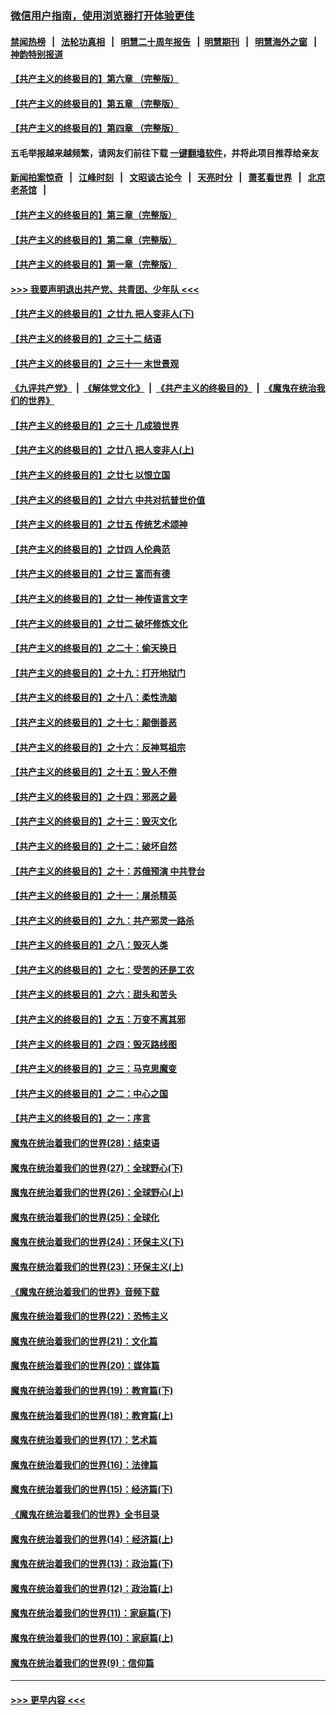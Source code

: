 ### [微信用户指南，使用浏览器打开体验更佳](https://github.com/gfw-breaker/banned-news1/blob/master/indexes/wechat-guide.md?t=0)
#### [禁闻热榜](热点新闻.md?t=0)  &nbsp;&nbsp;|&nbsp;&nbsp; [法轮功真相](https://github.com/gfw-breaker/truth/blob/master/README.md?t=0) &nbsp;&nbsp;|&nbsp;&nbsp; [明慧二十周年报告](https://github.com/gfw-breaker/mh-reports/blob/master/README.md?t=0) &nbsp;&nbsp;|&nbsp;&nbsp;[明慧期刊](https://github.com/gfw-breaker/mh-qikan) &nbsp;&nbsp;|&nbsp;&nbsp; [明慧海外之窗](https://github.com/gfw-breaker/mh-news/blob/master/README.md?t=0) &nbsp;&nbsp;|&nbsp;&nbsp; [神韵特别报道](https://github.com/gfw-breaker/mh-news/blob/master/shenyun.md?t=0)
#### [【共产主义的终极目的】第六章 （完整版）](../pages/nsc422/n11428913.md?t=02041911) 
#### [【共产主义的终极目的】第五章 （完整版）](../pages/nsc422/n11428912.md?t=02041911) 
#### [【共产主义的终极目的】第四章 （完整版）](../pages/nsc422/n11428907.md?t=02041911) 
#### 五毛举报越来越频繁，请网友们前往下载 [一键翻墙软件](https://github.com/gfw-breaker/ssr-accounts)，并将此项目推荐给亲友
#### [新闻拍案惊奇](https://github.com/gfw-breaker/banned-news1/blob/master/pages/link4.md) &nbsp;&nbsp;|&nbsp;&nbsp; [江峰时刻](https://github.com/gfw-breaker/banned-news1/blob/master/pages/link4.md) &nbsp;&nbsp;|&nbsp;&nbsp; [文昭谈古论今](https://github.com/gfw-breaker/banned-news1/blob/master/pages/link4.md) &nbsp;&nbsp;|&nbsp;&nbsp; [天亮时分](https://github.com/gfw-breaker/banned-news1/blob/master/pages/link4.md) &nbsp;&nbsp;|&nbsp;&nbsp; [萧茗看世界](https://github.com/gfw-breaker/banned-news1/blob/master/pages/link4.md) &nbsp;&nbsp;|&nbsp;&nbsp; [北京老茶馆](https://github.com/gfw-breaker/banned-news1/blob/master/pages/link4.md) &nbsp;&nbsp;|&nbsp;&nbsp; 
#### [【共产主义的终极目的】第三章（完整版）](../pages/nsc422/n11428848.md?t=02041911) 
#### [【共产主义的终极目的】第二章（完整版）](../pages/nsc422/n11428831.md?t=02041911) 
#### [【共产主义的终极目的】第一章（完整版）](../pages/nsc422/n11417651.md?t=02041911) 
#### [>>> 我要声明退出共产党、共青团、少年队 <<<](https://github.com/begood0513/goodnews/blob/master/quit/letter.md) 
#### [【共产主义的终极目的】之廿九 把人变非人(下)](../pages/nsc422/n11344140.md?t=02041911) 
#### [【共产主义的终极目的】之三十二 结语](../pages/nsc422/n11360535.md?t=02041911) 
#### [【共产主义的终极目的】之三十一 末世景观](../pages/nsc422/n11351129.md?t=02041911) 
#### [《九评共产党》](https://github.com/begood0513/9ping.md/blob/master/README.md) &nbsp;|&nbsp; [《解体党文化》](../../../../jtdwh.md/blob/master/README.md)  &nbsp;|&nbsp; [《共产主义的终极目的》](../../../../gczydzjmd.md/blob/master/README.md) &nbsp;|&nbsp; [《魔鬼在统治我们的世界》](../../../../mgztzwmdsj.md/blob/master/README.md) 
#### [【共产主义的终极目的】之三十 几成狼世界](../pages/nsc422/n11348280.md?t=02041911) 
#### [【共产主义的终极目的】之廿八 把人变非人(上)](../pages/nsc422/n11340492.md?t=02041911) 
#### [【共产主义的终极目的】之廿七 以恨立国](../pages/nsc422/n11336944.md?t=02041911) 
#### [【共产主义的终极目的】之廿六 中共对抗普世价值](../pages/nsc422/n11324785.md?t=02041911) 
#### [【共产主义的终极目的】之廿五 传统艺术颂神](../pages/nsc422/n11296396.md?t=02041911) 
#### [【共产主义的终极目的】之廿四 人伦典范](../pages/nsc422/n11296397.md?t=02041911) 
#### [【共产主义的终极目的】之廿三 富而有德](../pages/nsc422/n11283598.md?t=02041911) 
#### [【共产主义的终极目的】之廿一 神传语言文字](../pages/nsc422/n11263265.md?t=02041911) 
#### [【共产主义的终极目的】之廿二 破坏修炼文化](../pages/nsc422/n11245728.md?t=02041911) 
#### [【共产主义的终极目的】之二十：偷天换日](../pages/nsc422/n11238846.md?t=02041911) 
#### [【共产主义的终极目的】之十九：打开地狱门](../pages/nsc422/n11206376.md?t=02041911) 
#### [【共产主义的终极目的】之十八：柔性洗脑](../pages/nsc422/n11199994.md?t=02041911) 
#### [【共产主义的终极目的】之十七：颠倒善恶](../pages/nsc422/n11179782.md?t=02041911) 
#### [【共产主义的终极目的】之十六：反神骂祖宗](../pages/nsc422/n11166798.md?t=02041911) 
#### [【共产主义的终极目的】之十五：毁人不倦](../pages/nsc422/n11166792.md?t=02041911) 
#### [【共产主义的终极目的】之十四：邪恶之最](../pages/nsc422/n11150249.md?t=02041911) 
#### [【共产主义的终极目的】之十三：毁灭文化](../pages/nsc422/n11135227.md?t=02041911) 
#### [【共产主义的终极目的】之十二：破坏自然](../pages/nsc422/n11135214.md?t=02041911) 
#### [【共产主义的终极目的】之十：苏俄预演 中共登台](../pages/nsc422/n11118424.md?t=02041911) 
#### [【共产主义的终极目的】之十一：屠杀精英](../pages/nsc422/n11118442.md?t=02041911) 
#### [【共产主义的终极目的】之九：共产邪灵一路杀](../pages/nsc422/n11114139.md?t=02041911) 
#### [【共产主义的终极目的】之八：毁灭人类](../pages/nsc422/n11108503.md?t=02041911) 
#### [【共产主义的终极目的】之七：受苦的还是工农](../pages/nsc422/n11101809.md?t=02041911) 
#### [【共产主义的终极目的】之六：甜头和苦头](../pages/nsc422/n11096971.md?t=02041911) 
#### [【共产主义的终极目的】之五：万变不离其邪](../pages/nsc422/n11091285.md?t=02041911) 
#### [【共产主义的终极目的】之四：毁灭路线图](../pages/nsc422/n11086284.md?t=02041911) 
#### [【共产主义的终极目的】之三：马克思魔变](../pages/nsc422/n11061941.md?t=02041911) 
#### [【共产主义的终极目的】之二：中心之国](../pages/nsc422/n11047728.md?t=02041911) 
#### [【共产主义的终极目的】之一：序言](../pages/nsc422/n11086077.md?t=02041911) 
#### [魔鬼在统治着我们的世界(28)：结束语](../pages/nsc422/n10936246.md?t=02041911) 
#### [魔鬼在统治着我们的世界(27)：全球野心(下)](../pages/nsc422/n10928319.md?t=02041911) 
#### [魔鬼在统治着我们的世界(26)：全球野心(上)](../pages/nsc422/n10900318.md?t=02041911) 
#### [魔鬼在统治着我们的世界(25)：全球化](../pages/nsc422/n10788205.md?t=02041911) 
#### [魔鬼在统治着我们的世界(24)：环保主义(下)](../pages/nsc422/n10695307.md?t=02041911) 
#### [魔鬼在统治着我们的世界(23)：环保主义(上)](../pages/nsc422/n10688613.md?t=02041911) 
#### [《魔鬼在统治着我们的世界》音频下载](../pages/nsc422/n10635553.md?t=02041911) 
#### [魔鬼在统治着我们的世界(22)：恐怖主义](../pages/nsc422/n10614727.md?t=02041911) 
#### [魔鬼在统治着我们的世界(21)：文化篇](../pages/nsc422/n10597706.md?t=02041911) 
#### [魔鬼在统治着我们的世界(20)：媒体篇](../pages/nsc422/n10586579.md?t=02041911) 
#### [魔鬼在统治着我们的世界(19)：教育篇(下)](../pages/nsc422/n10564808.md?t=02041911) 
#### [魔鬼在统治着我们的世界(18)：教育篇(上)](../pages/nsc422/n10526970.md?t=02041911) 
#### [魔鬼在统治着我们的世界(17)：艺术篇](../pages/nsc422/n10499093.md?t=02041911) 
#### [魔鬼在统治着我们的世界(16)：法律篇](../pages/nsc422/n10485969.md?t=02041911) 
#### [魔鬼在统治着我们的世界(15)：经济篇(下)](../pages/nsc422/n10469975.md?t=02041911) 
#### [《魔鬼在统治着我们的世界》全书目录](../pages/nsc422/n10464261.md?t=02041911) 
#### [魔鬼在统治着我们的世界(14)：经济篇(上)](../pages/nsc422/n10457370.md?t=02041911) 
#### [魔鬼在统治着我们的世界(13)：政治篇(下)](../pages/nsc422/n10448270.md?t=02041911) 
#### [魔鬼在统治着我们的世界(12)：政治篇(上)](../pages/nsc422/n10444576.md?t=02041911) 
#### [魔鬼在统治着我们的世界(11)：家庭篇(下)](../pages/nsc422/n10440961.md?t=02041911) 
#### [魔鬼在统治着我们的世界(10)：家庭篇(上)](../pages/nsc422/n10435448.md?t=02041911) 
#### [魔鬼在统治着我们的世界(9)：信仰篇](../pages/nsc422/n10432159.md?t=02041911) 

----
#### [ >>> 更早内容 <<< ](../indexes/nsc422-earlier.md)
